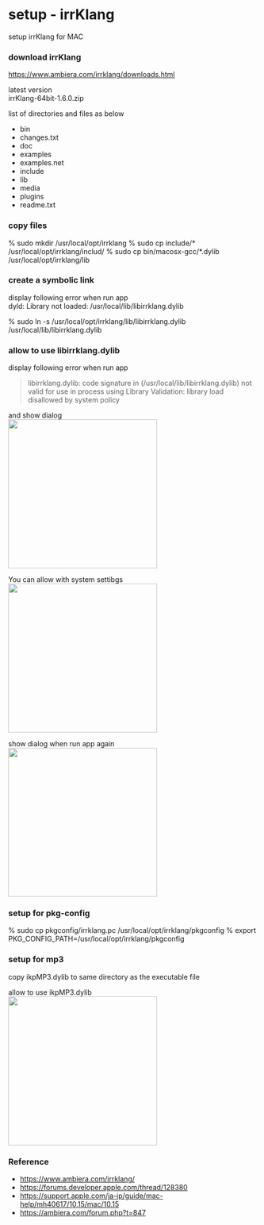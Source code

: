 setup - irrKlang
===============

setup irrKlang for MAC <br/>

### download irrKlang  <br/>
https://www.ambiera.com/irrklang/downloads.html <br/>

latest version <br/>
irrKlang-64bit-1.6.0.zip <br/>

list of directories and files as below <br/>
- bin
- changes.txt
- doc
- examples
- examples.net
- include
- lib
- media
- plugins
- readme.txt

### copy files 
% sudo mkdir /usr/local/opt/irrklang
% sudo cp include/* /usr/local/opt/irrklang/includ/
% sudo cp  bin/macosx-gcc/*.dylib /usr/local/opt/irrklang/lib

### create a symbolic link

display following error when run app <br/>
dyld: Library not loaded: /usr/local/lib/libirrklang.dylib <br/>

% sudo ln -s /usr/local/opt/irrklang/lib/libirrklang.dylib /usr/local/lib/libirrklang.dylib <br/>


###  allow to use libirrklang.dylib

display following error when run app <br/>
> libirrklang.dylib: code signature in (/usr/local/lib/libirrklang.dylib) not valid for use in process using Library Validation: library load disallowed by system policy <br/>

and show dialog <br/>
<image src="https://raw.githubusercontent.com/ohwada/MAC_cpp_Samples/master/irrKlang/screenshots/screenshot_libirrlang_warning.png" width="300" /><br/>

You can allow with system settibgs <br/>
<image src="https://raw.githubusercontent.com/ohwada/MAC_cpp_Samples/master/irrKlang/screenshots/screenshot_libirrlang_security_setting.png" width="300" /><br/>

show dialog when run app again <br/>
<image src="https://raw.githubusercontent.com/ohwada/MAC_cpp_Samples/master/irrKlang/screenshots/screenshot_libirrlang_confirm.png" width="300" /><br/>

###  setup for pkg-config
% sudo cp pkgconfig/irrklang.pc /usr/local/opt/irrklang/pkgconfig
% export PKG_CONFIG_PATH=/usr/local/opt/irrklang/pkgconfig

###  setup for mp3
copy ikpMP3.dylib to same directory as the executable file <br/>

allow to use ikpMP3.dylib <br/>
<image src="https://raw.githubusercontent.com/ohwada/MAC_cpp_Samples/master/irrKlang/screenshots/screenshot_ikpmp3_security_setting.png" width="300" /><br/>

### Reference <br/>
- https://www.ambiera.com/irrklang/
- https://forums.developer.apple.com/thread/128380
- https://support.apple.com/ja-jp/guide/mac-help/mh40617/10.15/mac/10.15
- https://ambiera.com/forum.php?t=847<br/>
